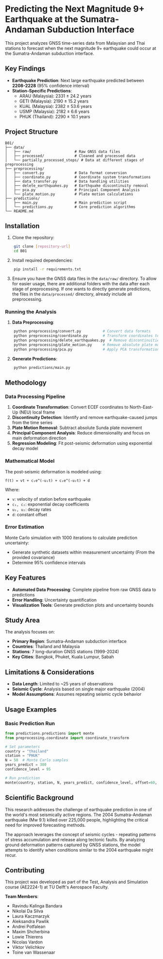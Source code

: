 # Predicting the Next Magnitude 9+ Earthquake at the Sumatra-Andaman Subduction Interface


This project analyzes GNSS time-series data from Malaysian and Thai stations to forecast when the next magnitude 9+ earthquake could occur at the Sumatra-Andaman subduction interface. 

## Key Findings

- **Earthquake Prediction**: Next large earthquake predicted between **2208-2228** (95% confidence interval)
- **Station-Specific Predictions**:
  - ARAU (Malaysia): 2331 ± 24.2 years
  - GETI (Malaysia): 2190 ± 15.2 years
  - KUAL (Malaysia): 2382 ± 53.6 years
  - USMP (Malaysia): 2182 ± 6.6 years
  - PHUK (Thailand): 2290 ± 10.1 years

## Project Structure

```
B01/
├── data/
│   ├── raw/                    # Raw GNSS data files
│   ├── processed/              # Cleaned and processed data
│   └── partially_processed_steps/ # Data at different stages of preprocessing 
├── preprocessing/
│   ├── convert.py              # Data format conversion
│   ├── coordinate.py           # Coordinate system transformations
│   ├── data_transfer.py        # Data handling utilities
│   ├── delete_earthquakes.py   # Earthquake discontinuity removal
│   ├── pca.py                  # Principal Component Analysis
│   └── plate_motion.py         # Plate motion calculations
├── predictions/
│   ├── main.py                 # Main prediction script
│   └── predictions.py          # Core prediction algorithms
└── README.md
```


## Installation

1. Clone the repository:
```bash
    git clone [repository-url]
    cd B01
```

2. Install required dependencies:
```bash
    pip install -r requirements.txt
```

3. Ensure you have the GNSS data files in the `data/raw/` directory. To allow for easier usage, there are additional 
folders with the data after each stage of preprocessing. If one wants to directly generate predictions, the files 
in the `data/processed/` directory, already include all preprocessing. 

### Running the Analysis

1. **Data Preprocessing**:
```bash
    python preprocessing/convert.py          # Convert data formats
    python preprocessing/coordinate.py       # Transform coordinates to NEU
    python preprocessing/delete_earthquakes.py  # Remove discontinuities
    python preprocessing/plate_motion.py     # Remove absolute plate motion
    python preprocessing/pca.py              # Apply PCA transformation
```

2. **Generate Predictions**:
```bash
    python predictions/main.py
```

## Methodology

### Data Processing Pipeline

1. **Coordinate Transformation**: Convert ECEF coordinates to North-East-Up (NEU) local frame
2. **Discontinuity Detection**: Identify and remove earthquake-caused jumps from the time series
3. **Plate Motion Removal**: Subtract absolute Sunda plate movement
4. **Principal Component Analysis**: Reduce dimensionality and focus on main deformation direction
5. **Regression Modeling**: Fit post-seismic deformation using exponential decay model

### Mathematical Model

The post-seismic deformation is modeled using:

```
f(t) = vt + c₁e^(-u₁t) + c₂e^(-u₂t) + d
```

Where:
- `v`: velocity of station before earthquake
- `c₁, c₂`: exponential decay coefficients
- `u₁, u₂`: decay rates
- `d`: constant offset

### Error Estimation

Monte Carlo simulation with 1000 iterations to calculate prediction uncertainty:
- Generate synthetic datasets within measurement uncertainty (From the provided covariance)
- Determine 95% confidence intervals

## Key Features

- **Automated Data Processing**: Complete pipeline from raw GNSS data to predictions
- **Error Handling**: Uncertainty quantification
- **Visualization Tools**: Generate prediction plots and uncertainty bounds

## Study Area

The analysis focuses on:
- **Primary Region**: Sumatra-Andaman subduction interface
- **Countries**: Thailand and Malaysia
- **Stations**: 7 long-duration GNSS stations (1999-2024)
- **Key Cities**: Bangkok, Phuket, Kuala Lumpur, Sabah

## Limitations & Considerations

- **Data Length**: Limited to ~25 years of observations
- **Seismic Cycle**: Analysis based on single major earthquake (2004)
- **Model Assumptions**: Assumes repeating seismic cycle behavior

## Usage Examples

### Basic Prediction Run

```python
from predictions.predictions import monte
from preprocessing.coordinate import coordinate_transform

# Set parameters
country = "thailand"
station = "PHUK"
N = 50  # Monte Carlo samples
years_predict = 300
confidence_level = 95

# Run prediction
monte(country, station, N, years_predict, confidence_level, offset=60, pred_pos=4)
```

## Scientific Background

This research addresses the challenge of earthquake prediction in one of the world's most seismically active regions. The 2004 Sumatra-Andaman earthquake (Mw 9.1) killed over 225,000 people, highlighting the critical need for improved forecasting methods.

The approach leverages the concept of seismic cycles - repeating patterns of stress accumulation and release along tectonic faults. By analyzing ground deformation patterns captured by GNSS stations, the model attempts to identify when conditions similar to the 2004 earthquake might recur.

## Contributing

This project was developed as part of the Test, Analysis and Simulation course (AE2224-1) at TU Delft's Aerospace Faculty. 

**Team Members**:
- Ravindu Kalinga Bandara
- Nikolai Da Silva
- Laura Kaczmarzyk
- Aleksandra Pawlik
- Andrei Potfalean
- Maxim Shcherbina
- Lowie Thierens
- Nicolas Vardon
- Viktor Velichkov
- Toine van Wassenaar
